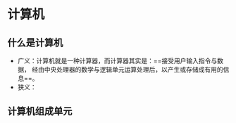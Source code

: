 # 计算机

## 什么是计算机

* 广义：计算机就是一种计算器，而计算器其实是：==接受用户输入指令与数据， 经由中央处理器的数学与逻辑单元运算处理后，以产生或存储成有用的信息==。
* 狭义：

## 计算机组成单元



